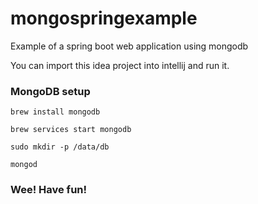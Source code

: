 # mongospringexample
Example of a spring boot web application using mongodb

You can import this idea project into intellij and run it. 

### MongoDB setup

`brew install mongodb`

`brew services start mongodb`

`sudo mkdir -p /data/db`

`mongod`

### Wee! Have fun!
